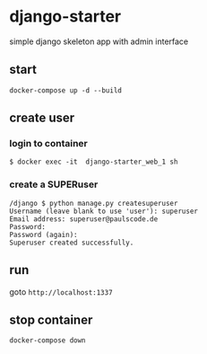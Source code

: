 # django-starter

simple django skeleton app with admin interface

## start

```shell
docker-compose up -d --build
```

## create user

### login to container

```shell
$ docker exec -it  django-starter_web_1 sh
```

### create a SUPERuser

```shell
/django $ python manage.py createsuperuser
Username (leave blank to use 'user'): superuser
Email address: superuser@paulscode.de
Password:
Password (again):
Superuser created successfully.
```

## run

goto `http://localhost:1337`

## stop container

```shell
docker-compose down
```